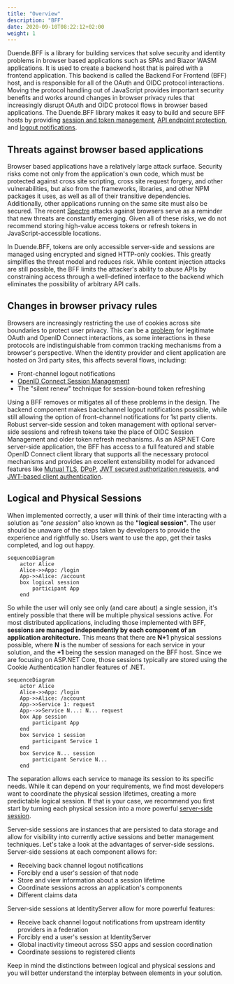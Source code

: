 ```yaml
---
title: "Overview"
description: "BFF"
date: 2020-09-10T08:22:12+02:00
weight: 1
---
```


Duende.BFF is a library for building services that solve security and identity problems in browser based applications such as SPAs and Blazor WASM applications. It is used to create a backend host that is paired with a frontend application. This backend is called the Backend For Frontend (BFF) host, and is responsible for all of the OAuth and OIDC protocol interactions. Moving the protocol handling out of JavaScript provides important security benefits and works around changes in browser privacy rules that increasingly disrupt OAuth and OIDC protocol flows in browser based applications. The Duende.BFF library makes it easy to build and secure BFF hosts by providing [session and token management](/bff/v2/session), [API endpoint protection](/bff/v2/apis), and [logout notifications](/bff/v2/session/management/back-channel-logout).

## Threats against browser based applications

Browser based applications have a relatively large attack surface. Security risks come not only from the application's own code, which must be protected against cross site scripting, cross site request forgery, and other vulnerabilities, but also from the frameworks, libraries, and other NPM packages it uses, as well as all of their transitive dependencies. Additionally, other applications running on the same site must also be secured. The recent [Spectre](https://www.securityweek.com/google-releases-poc-exploit-browser-based-spectre-attack) attacks against browsers serve as a reminder that new threats are constantly emerging. Given all of these risks, we do not recommend storing high-value access tokens or refresh tokens in JavaScript-accessible locations.

In Duende.BFF, tokens are only accessible server-side and sessions are managed using encrypted and signed HTTP-only cookies. This greatly simplifies the threat model and reduces risk. While  content injection attacks are still possible, the BFF limits the attacker's ability to abuse APIs by constraining access through a well-defined interface to the backend which eliminates the possibility of arbitrary API calls.

## Changes in browser privacy rules
Browsers are increasingly restricting the use of cookies across site boundaries to protect user privacy. This can be a [problem](https://leastprivilege.com/2020/03/31/spas-are-dead/) for legitimate OAuth and OpenID Connect interactions, as some interactions in these protocols are indistinguishable from common tracking mechanisms from a browser's perspective. When the identity provider and client application are hosted on 3rd party sites, this affects several flows, including:

- Front-channel logout notifications
- [OpenID Connect Session Management](https://openid.net/specs/openid-connect-session-1_0.html)
- The "silent renew" technique for session-bound token refreshing

Using a BFF removes or mitigates all of these problems in the design. The backend component makes backchannel logout notifications possible, while still allowing the option of front-channel notifications for 1st party clients. Robust server-side session and token management with optional server-side sessions and refresh tokens take the place of OIDC Session Management and older token refresh mechanisms. As an ASP.NET Core server-side application, the BFF has access to a full featured and stable OpenID Connect client library that supports all the necessary protocol mechanisms and provides an excellent extensibility model for advanced features like [Mutual TLS](/bff/v2/identityserver/v7/tokens/pop/mtls), [DPoP](/bff/v2/identityserver/v7/tokens/pop/dpop), [JWT secured authorization requests](/bff/v2/identityserver/v7/tokens/jar), and [JWT-based client authentication](/bff/v2/identityserver/v7/tokens/authentication/jwt).

## Logical and Physical Sessions

When implemented correctly, a user will think of their time interacting with a solution as _"one session"_ also known as the **"logical session"**. The user should be unaware of the steps taken by developers to provide the experience and rightfully so. Users want to use the app, get their tasks completed, and log out happy. 

```mermaid
sequenceDiagram
    actor Alice
    Alice->>App: /login
    App->>Alice: /account
    box logical session
        participant App
    end
```

So while the user will only see only (and care about) a single session, it's entirely possible that there will be multiple physical sessions active. For most distributed applications, including those implemented with BFF, **sessions are managed independently by each component of an application architecture.** This means that there are **N+1** physical sessions possible, where **N** is the number of sessions for each service in your solution, and the **+1** being the session managed on the BFF host. Since we are focusing on ASP.NET Core, those sessions typically are stored using the Cookie Authentication handler features of .NET.

```mermaid
sequenceDiagram
    actor Alice
    Alice->>App: /login
    App->>Alice: /account
    App->>Service 1: request
    App-->>Service N...: N... request
    box App session    
        participant App
    end
    box Service 1 session
        participant Service 1
    end
    box Service N... session
        participant Service N...
    end
```

The separation allows each service to manage its session to its specific needs. While it can depend on your requirements, we find most developers want to coordinate the physical session lifetimes, creating a more predictable logical session. If that is your case, we recommend you first start by turning each physical session into a more powerful [server-side session](/bff/v2/session/server_side_sessions). 

Server-side sessions are instances that are persisted to data storage and allow for visibility into currently active sessions and better management techniques. Let's take a look at the advantages of server-side sessions. Server-side sessions at each component allows for:

- Receiving back channel logout notifications
- Forcibly end a user's session of that node
- Store and view information about a session lifetime
- Coordinate sessions across an application's components 
- Different claims data 

Server-side sessions at IdentityServer allow for more powerful features:

- Receive back channel logout notifications from upstream identity providers in a federation
- Forcibly end a user's session at IdentityServer
- Global inactivity timeout across SSO apps and session coordination
- Coordinate sessions to registered clients

Keep in mind the distinctions between logical and physical sessions and you will better understand the interplay between elements in your solution.